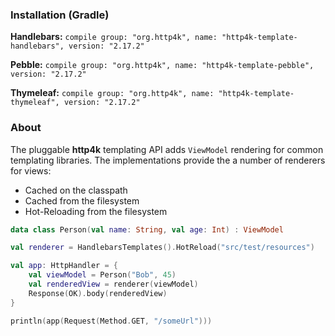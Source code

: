 ### Installation (Gradle)
**Handlebars:** ```compile group: "org.http4k", name: "http4k-template-handlebars", version: "2.17.2"```

**Pebble:** ```compile group: "org.http4k", name: "http4k-template-pebble", version: "2.17.2"```

**Thymeleaf:** ```compile group: "org.http4k", name: "http4k-template-thymeleaf", version: "2.17.2"```

### About
The pluggable **http4k** templating API adds `ViewModel` rendering for common templating libraries. The implementations provide the a number of renderers for views:
* Cached on the classpath
* Cached from the filesystem
* Hot-Reloading from the filesystem

```kotlin
data class Person(val name: String, val age: Int) : ViewModel

val renderer = HandlebarsTemplates().HotReload("src/test/resources")

val app: HttpHandler = {
    val viewModel = Person("Bob", 45)
    val renderedView = renderer(viewModel)
    Response(OK).body(renderedView)
}

println(app(Request(Method.GET, "/someUrl")))
```
